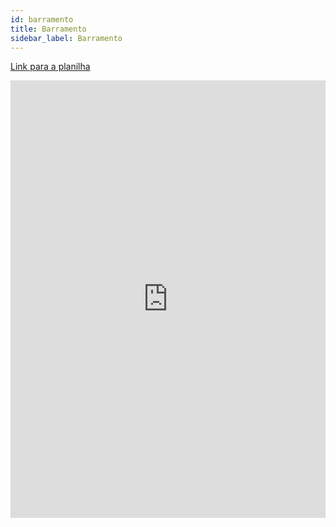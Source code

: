 ```yaml
---
id: barramento
title: Barramento
sidebar_label: Barramento
---
```


[Link para a planilha](https://docs.google.com/spreadsheets/d/1vwng29JEmIttMFLizAoQ01D7EMktLJCVHlaXBH-xuZc/edit#gid=875213762)

<div class="container">
<div class="buspmm">
<iframe src="https://docs.google.com/spreadsheets/d/e/2PACX-1vTpHV18odm4Yt0wF_K4wbWW0KwXGbwD7bIYgB9Z5kw0xYx7w0BSyR-hOgU3FP4YIjGNjFIyuBTQCF3z/pubhtml?gid=875213762&amp;single=true&amp;widget=true&amp;headers=false" frameborder="0" width="100%" height="700px" overflow="auto"></iframe>
</div>
</div>
